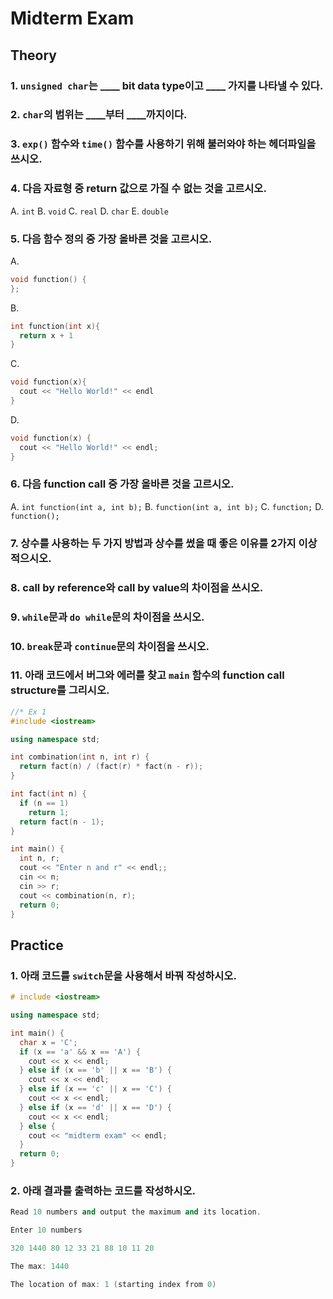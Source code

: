 # Midterm Exam

## Theory

### 1. `unsigned char`는 ____ bit data type이고 ____ 가지를 나타낼 수 있다.

### 2. `char`의 범위는 ____부터 ____까지이다.

### 3. `exp()` 함수와 `time()` 함수를 사용하기 위해 불러와야 하는 헤더파일을 쓰시오.

### 4. 다음 자료형 중 return 값으로 가질 수 없는 것을 고르시오.

A. `int`
B. `void`
C. `real`
D. `char`
E. `double`

### 5. 다음 함수 정의 중 가장 올바른 것을 고르시오.

A.
  ```cpp
  void function() {
  };
  ```
B.
  ```cpp
  int function(int x){
    return x + 1
  }
  ```
C.
  ```cpp
  void function(x){
    cout << "Hello World!" << endl
  }
  ```
D.
  ```cpp
  void function(x) {
    cout << "Hello World!" << endl;
  }
  ```

### 6. 다음 function call 중 가장 올바른 것을 고르시오.

A. `int function(int a, int b);`
B. `function(int a, int b);`
C. `function;`
D. `function();`

### 7. 상수를 사용하는 두 가지 방법과 상수를 썼을 때 좋은 이유를 2가지 이상 적으시오.

### 8. call by reference와 call by value의 차이점을 쓰시오.

### 9. `while`문과 `do while`문의 차이점을 쓰시오.

### 10. `break`문과 `continue`문의 차이점을 쓰시오.

### 11. 아래 코드에서 버그와 에러를 찾고 `main` 함수의 function call structure를 그리시오.

```cpp
//* Ex 1
#include <iostream>

using namespace std;

int combination(int n, int r) {
  return fact(n) / (fact(r) * fact(n - r));
}

int fact(int n) {
  if (n == 1)
    return 1;
  return fact(n - 1);
}

int main() {
  int n, r;
  cout << "Enter n and r" << endl;;
  cin << n;
  cin >> r;
  cout << combination(n, r);
  return 0;
}
```

## Practice

### 1. 아래 코드를 `switch`문을 사용해서 바꿔 작성하시오.

```cpp
# include <iostream>

using namespace std;

int main() {
  char x = 'C';
  if (x == 'a' && x == 'A') {
    cout << x << endl;
  } else if (x == 'b' || x == 'B') {
    cout << x << endl;
  } else if (x == 'c' || x == 'C') {
    cout << x << endl;
  } else if (x == 'd' || x == 'D') {
    cout << x << endl;
  } else {
    cout << "midterm exam" << endl;
  }
  return 0;
}
```

### 2. 아래 결과를 출력하는 코드를 작성하시오.

```cpp
Read 10 numbers and output the maximum and its location.

Enter 10 numbers

320 1440 80 12 33 21 88 10 11 20

The max: 1440

The location of max: 1 (starting index from 0)
```

